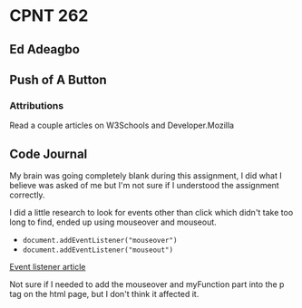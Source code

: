 # CPNT 262

## Ed Adeagbo
## Push of A Button 

### Attributions

Read a couple articles on W3Schools and Developer.Mozilla

## Code Journal 

My brain was going completely blank during this assignment, I did what I believe was asked of me but I'm not sure if I understood the assignment correctly.

I did a little research to look for events other than click which didn't take too long to find, ended up using mouseover and mouseout.

- `document.addEventListener("mouseover")`
- `document.addEventListener("mouseout")`

[Event listener article](https://www.w3schools.com/jsref/met_document_addeventlistener.asp)

Not sure if I needed to add the mouseover and myFunction part into the p tag on the html page, but I don't think it affected it.